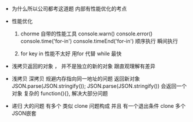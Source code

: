 - 为什么所以公司都考这道题
    内部有性能优化的考点    
- 性能优化 
    1. chorme 自带的性能工具
        console.warn()  console.error()
        console.time('for-in')   console.timeEnd('for-in')
        顺序执行 瞬间执行

    2. for  key in 性能不太好 用for 代替  while 最快
- 浅拷贝返回的对象 ， 并不是独立的新的对象 跟直观理解有差异 
- 浅拷贝  深拷贝 规避内存指向同一地址的问题
    返回新对象 JSON.parse(JSON.stringify());
    JSON.parse(JSON.stringify())
    会返回一个对象 复杂的 function(){}, 解决大部分问题

- 递归
    大的问题 有多个 类似 clone 问题构成 并且 有一个退出条件
    clone 多个JSON嵌套